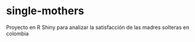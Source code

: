 # single-mothers
Proyecto en R Shiny para analizar la satisfacción de las madres solteras en colombia
